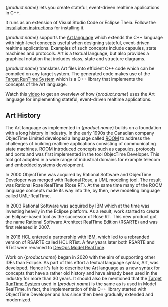 {$product.name$} lets you create stateful, event-driven realtime applications in C++.

It runs as an extension of Visual Studio Code or Eclipse Theia. Follow the [installation instructions](../installing) for installing it.

{$product.name$} supports the [Art language](../art-lang) which extends the C++ language with high-level concepts useful when designing stateful, event-driven realtime applications. Examples of such concepts include capsules, state machines and protocols. Art is a textual language, but also provides a graphical notation that includes class, state and structure diagrams.

{$product.name$} translates Art files into efficient C++ code which can be compiled on any target system. The generated code makes use of the [Target RunTime System](../target-rts) which is a C++ library that implements the concepts of the Art language.

Watch this [video](https://www.youtube.com/watch?v=6kgg_oDGSQ8) to get an overview of how {$product.name$} uses the Art language for implementing stateful, event-driven realtime applications.

## Art History
The Art language as implemented in {$product.name$} builds on a foundation with a long history in industry. In the early 1990s the Canadian company ObjecTime Limited developed a language called [ROOM](https://www.researchgate.net/publication/221569173_Real-Time_Object-Oriented_Modeling_ROOM) to address the challenges of building realtime applications consisting of communicating state machines. ROOM introduced concepts such as capsules, protocols and ports and was first implemented in the tool ObjecTime Developer. This tool got adopted in a wide range of industrial domains for example telecom and embedded systems development.

In 2000 ObjectTime was acquired by Rational Software and ObjecTime Developer was merged with Rational Rose, a UML modeling tool. The result was Rational Rose RealTime (Rose RT). At the same time many of the ROOM language concepts made its way into the, by then, new modeling language called UML-RealTime.

In 2003 Rational Software was acquired by IBM which at the time was investing heavily in the Eclipse platform. As a result, work started to create an Eclipse-based tool as the successor of Rose RT. This new product got the name Rational Software Architect RealTime Edition (RSARTE) and was first released in 2007.

In 2016 HCL entered a partnership with IBM, which led to a rebranded version of RSARTE called HCL RTist. A few years later both RSARTE and RTist were renamed to [DevOps Model RealTime](https://model-realtime.hcldoc.com/help/topic/com.ibm.xtools.rsarte.webdoc/users-guide/overview.html).

Work on {$product.name$} began in 2020 with the aim of supporting other IDEs than Eclipse. As part of this effort a textual language syntax, Art, was developed. Hence it's fair to describe the Art language as a new syntax for concepts that have a rather old history and have already been used in the industry for more than 30 years. It should also be mentioned that the [Target RunTime System](../target-rts) used in {$product.name$} is the same as is used in Model RealTime. In fact, the implementation of this C++ library started with ObjectTime Developer and has since then been gradually extended and modernized.